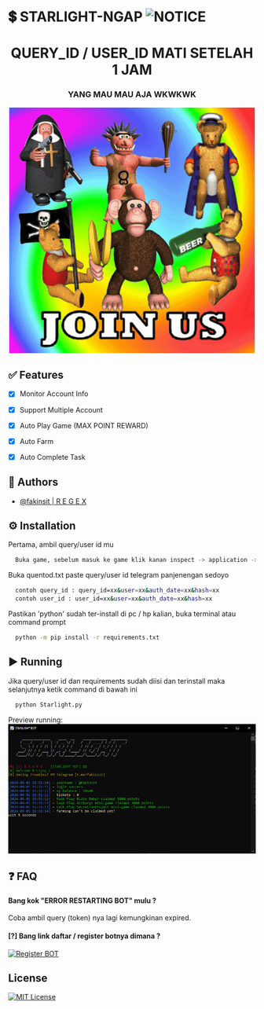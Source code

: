 
# 💲 STARLIGHT-NGAP ![NOTICE](https://img.shields.io/badge/DO%20WITH%20YOUR%20OWN%20RISK%20%7C%20CEK%20SECARA%20BERKALA%20-f54842)

<div align="center">
	<h1>QUERY_ID / USER_ID MATI SETELAH 1 JAM</h1>
	<h3> YANG MAU MAU AJA WKWKWK </h3>
	<img src="https://raw.githubusercontent.com/raihante/starlight/main/joinus.gif">
</div>


## ✅ Features

- [x] Monitor Account Info
- [x] Support Multiple Account
- [x] Auto Play Game (MAX POINT REWARD)
- [x] Auto Farm
- [x] Auto Complete Task  


## 🚀 Authors

- [@fakinsit | R E G E X](https://www.t.me/fakinsit)


## ⚙️ Installation
Pertama, ambil query/user id mu

```bash
  Buka game, sebelum masuk ke game klik kanan inspect -> application -> session storage -> tgwebapp -> query_id / user_id
```

Buka quentod.txt paste query/user id telegram panjenengan sedoyo

```bash
  contoh query_id : query_id=xx&user=xx&auth_date=xx&hash=xx
  contoh user_id : user_id=xx&user=xx&auth_date=xx&hash=xx
```

Pastikan 'python' sudah ter-install di pc / hp kalian, buka terminal atau command prompt

```bash
  python -m pip install -r requirements.txt
```
    
## ▶️ Running
Jika query/user id dan requirements sudah diisi dan terinstall maka selanjutnya ketik command di bawah ini

```bash
  python Starlight.py
```

Preview running:
![Run](https://raw.githubusercontent.com/raihante/starlight/main/run.png)


## ❓ FAQ

#### Bang kok "ERROR RESTARTING BOT" mulu ?

Coba ambil query (token) nya lagi kemungkinan expired.

#### [?] Bang link daftar / register botnya dimana ?
[![Register BOT](https://img.shields.io/badge/REGISTER-HERE-yellow.svg)](https://t.me/Starlighterbot?start=ref_wg46ohwGxh6XWdMy5TYA8T)


## License



[![MIT License](https://img.shields.io/badge/License-MIT-green.svg)](https://choosealicense.com/licenses/mit/)



